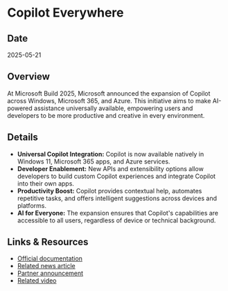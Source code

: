 # Copilot Everywhere

## Date
2025-05-21

## Overview
At Microsoft Build 2025, Microsoft announced the expansion of Copilot across Windows, Microsoft 365, and Azure. This initiative aims to make AI-powered assistance universally available, empowering users and developers to be more productive and creative in every environment.

## Details
- **Universal Copilot Integration:** Copilot is now available natively in Windows 11, Microsoft 365 apps, and Azure services.
- **Developer Enablement:** New APIs and extensibility options allow developers to build custom Copilot experiences and integrate Copilot into their own apps.
- **Productivity Boost:** Copilot provides contextual help, automates repetitive tasks, and offers intelligent suggestions across devices and platforms.
- **AI for Everyone:** The expansion ensures that Copilot's capabilities are accessible to all users, regardless of device or technical background.

## Links & Resources
- [Official documentation](https://www.microsoft.com/en-us/microsoft-copilot)
- [Related news article](https://techcommunity.microsoft.com/t5/microsoft-build-blog/bg-p/MicrosoftBuildBlog)
- [Partner announcement](../partners/partner-ecosystem.md)
- [Related video](https://build.microsoft.com/en-US/ondemand/copilot-everywhere)
